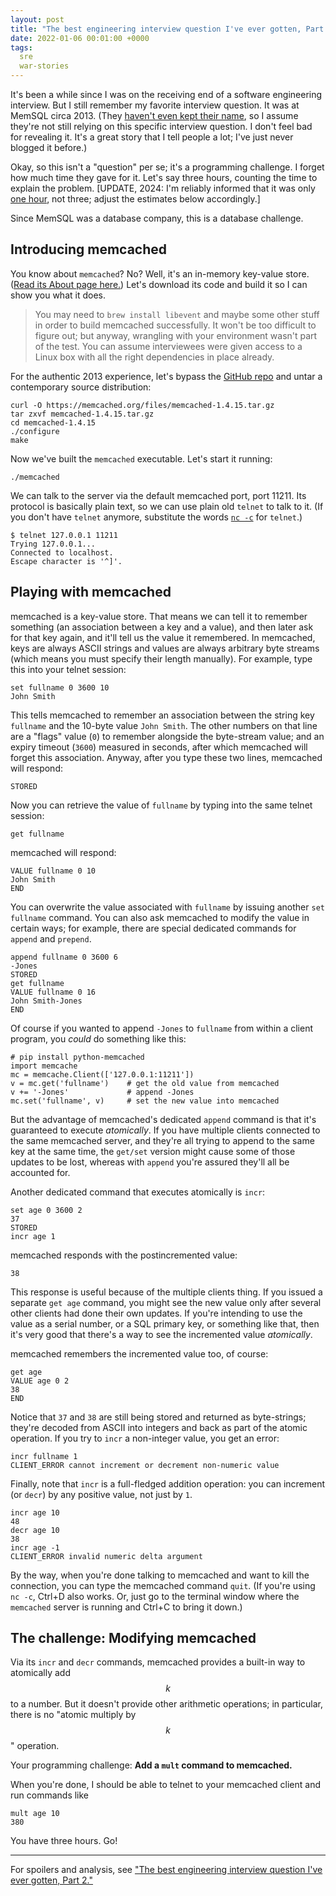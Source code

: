 ```yaml
---
layout: post
title: "The best engineering interview question I've ever gotten, Part 1"
date: 2022-01-06 00:01:00 +0000
tags:
  sre
  war-stories
---
```


It's been a while since I was on the receiving end of a software engineering
interview. But I still remember my favorite interview question. It was at MemSQL circa 2013.
(They [haven't even kept their name](https://www.singlestore.com/blog/revolution/),
so I assume they're not still relying on this specific interview question.
I don't feel bad for revealing it. It's a great story that I tell people a lot;
I've just never blogged it before.)

Okay, so this isn't a "question" per se; it's a programming challenge.
I forget how much time they gave for it. Let's say three hours, counting
the time to explain the problem. [UPDATE, 2024: I'm reliably informed that
it was only <a href="https://news.ycombinator.com/item?id=31065845">one hour</a>,
not three; adjust the estimates below accordingly.]

Since MemSQL was a database company, this is a database challenge.


## Introducing memcached

You know about `memcached`? No? Well, it's an in-memory key-value store.
([Read its About page here.](https://memcached.org/about)) Let's download
its code and build it so I can show you what it does.

> You may need to `brew install libevent` and maybe some other
> stuff in order to build memcached successfully. It won't be too
> difficult to figure out; but anyway, wrangling with your environment
> wasn't part of the test. You can assume interviewees were given
> access to a Linux box with all the right dependencies in place already.

For the authentic 2013 experience, let's bypass the [GitHub repo](https://github.com/memcached/memcached)
and untar a contemporary source distribution:

    curl -O https://memcached.org/files/memcached-1.4.15.tar.gz
    tar zxvf memcached-1.4.15.tar.gz
    cd memcached-1.4.15
    ./configure
    make

Now we've built the `memcached` executable. Let's start it running:

    ./memcached

We can talk to the server via the default memcached port, port 11211.
Its protocol is basically plain text, so we can use plain old `telnet`
to talk to it. (If you don't have `telnet` anymore, substitute the
words [`nc -c`](https://www.unixfu.ch/use-netcat-instead-of-telnet/) for `telnet`.)

    $ telnet 127.0.0.1 11211
    Trying 127.0.0.1...
    Connected to localhost.
    Escape character is '^]'.


## Playing with memcached

memcached is a key-value store. That means we can tell it to remember
something (an association between a key and a value), and then later ask for
that key again, and it'll tell us the value it remembered. In memcached,
keys are always ASCII strings and values are always arbitrary byte streams
(which means you must specify their length manually). For example,
type this into your telnet session:

    set fullname 0 3600 10
    John Smith

This tells memcached to remember an association between the string key `fullname`
and the 10-byte value `John Smith`. The other numbers on that line are a "flags" value
(`0`) to remember alongside the byte-stream value; and an expiry timeout (`3600`)
measured in seconds, after which memcached will forget this association.
Anyway, after you type these two lines, memcached will respond:

    STORED

Now you can retrieve the value of `fullname` by typing into the same telnet
session:

    get fullname

memcached will respond:

    VALUE fullname 0 10
    John Smith
    END

You can overwrite the value associated with `fullname` by issuing another
`set fullname` command. You can also ask memcached to modify the value in certain
ways; for example, there are special dedicated commands for `append` and `prepend`.

    append fullname 0 3600 6
    -Jones
    STORED
    get fullname
    VALUE fullname 0 16
    John Smith-Jones
    END

Of course if you wanted to append `-Jones` to `fullname` from within a client program,
you _could_ do something like this:

    # pip install python-memcached
    import memcache
    mc = memcache.Client(['127.0.0.1:11211'])
    v = mc.get('fullname')    # get the old value from memcached
    v += '-Jones'             # append -Jones
    mc.set('fullname', v)     # set the new value into memcached

But the advantage of memcached's dedicated `append` command is that it's guaranteed
to execute _atomically_. If you have multiple clients connected to the same memcached
server, and they're all trying to append to the same key at the same time, the
`get/set` version might cause some of those updates to be lost, whereas with `append`
you're assured they'll all be accounted for.

Another dedicated command that executes atomically is `incr`:

    set age 0 3600 2
    37
    STORED
    incr age 1

memcached responds with the postincremented value:

    38

This response is useful because of the multiple clients thing. If you issued a separate
`get age` command, you might see the new value only after several other clients had
done their own updates. If you're intending to use the value as a serial number,
or a SQL primary key, or something like that, then it's very good that there's a
way to see the incremented value _atomically_.

memcached remembers the incremented value too, of course:

    get age
    VALUE age 0 2
    38
    END

Notice that `37` and `38` are still being stored and returned as byte-strings;
they're decoded from ASCII into integers and back as part of the atomic operation.
If you try to `incr` a non-integer value, you get an error:

    incr fullname 1
    CLIENT_ERROR cannot increment or decrement non-numeric value

Finally, note that `incr` is a full-fledged addition operation: you can increment
(or `decr`) by any positive value, not just by `1`.

    incr age 10
    48
    decr age 10
    38
    incr age -1
    CLIENT_ERROR invalid numeric delta argument

By the way, when you're done talking to memcached and want to kill the connection,
you can type the memcached command `quit`. (If you're using `nc -c`, Ctrl+D also
works. Or, just go to the terminal window where the `memcached` server is running
and Ctrl+C to bring it down.)


## The challenge: Modifying memcached

Via its `incr` and `decr` commands, memcached provides a built-in way to
atomically add $$k$$ to a number. But it doesn't provide other arithmetic
operations; in particular, there is no "atomic multiply by $$k$$" operation.

Your programming challenge: <b>Add a `mult` command to memcached.</b>

When you're done, I should be able to telnet to your memcached client
and run commands like

    mult age 10
    380

You have three hours. Go!

----

For spoilers and analysis, see
["The best engineering interview question I've ever gotten, Part 2."](/blog/2022/01/07/memcached-interview-solution/)
